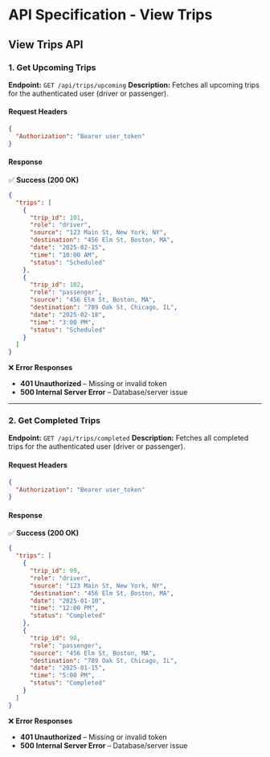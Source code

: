# API Specification - View Trips

## **View Trips API**
### **1. Get Upcoming Trips**
**Endpoint:** `GET /api/trips/upcoming`
**Description:** Fetches all upcoming trips for the authenticated user (driver or passenger).

#### **Request Headers**
```json
{
  "Authorization": "Bearer user_token"
}
```

#### **Response**
✅ **Success (200 OK)**
```json
{
  "trips": [
    {
      "trip_id": 101,
      "role": "driver",
      "source": "123 Main St, New York, NY",
      "destination": "456 Elm St, Boston, MA",
      "date": "2025-02-15",
      "time": "10:00 AM",
      "status": "Scheduled"
    },
    {
      "trip_id": 102,
      "role": "passenger",
      "source": "456 Elm St, Boston, MA",
      "destination": "789 Oak St, Chicago, IL",
      "date": "2025-02-18",
      "time": "3:00 PM",
      "status": "Scheduled"
    }
  ]
}
```

❌ **Error Responses**
- **401 Unauthorized** – Missing or invalid token
- **500 Internal Server Error** – Database/server issue

---

### **2. Get Completed Trips**
**Endpoint:** `GET /api/trips/completed`
**Description:** Fetches all completed trips for the authenticated user (driver or passenger).

#### **Request Headers**
```json
{
  "Authorization": "Bearer user_token"
}
```

#### **Response**
✅ **Success (200 OK)**
```json
{
  "trips": [
    {
      "trip_id": 99,
      "role": "driver",
      "source": "123 Main St, New York, NY",
      "destination": "456 Elm St, Boston, MA",
      "date": "2025-01-10",
      "time": "12:00 PM",
      "status": "Completed"
    },
    {
      "trip_id": 98,
      "role": "passenger",
      "source": "456 Elm St, Boston, MA",
      "destination": "789 Oak St, Chicago, IL",
      "date": "2025-01-15",
      "time": "5:00 PM",
      "status": "Completed"
    }
  ]
}
```

❌ **Error Responses**
- **401 Unauthorized** – Missing or invalid token
- **500 Internal Server Error** – Database/server issue

